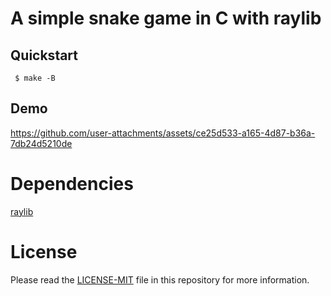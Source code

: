 # A simple snake game in C with raylib

## Quickstart

```console
 $ make -B
```
## Demo

https://github.com/user-attachments/assets/ce25d533-a165-4d87-b36a-7db24d5210de


# Dependencies
 [raylib](https://www.raylib.com/)

# License
Please read the [LICENSE-MIT](https://github.com/ErgeibiMed/SnakeGame/LICENSE.txt) file in this repository for more information.


